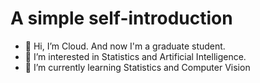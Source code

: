 # A simple self-introduction

- 👋 Hi, I’m Cloud. And now I'm a graduate student.
- 👀 I’m interested in Statistics and Artificial Intelligence.
- 🌱 I’m currently learning Statistics and Computer Vision

<!---
OriginSound/OriginSound is a ✨ special ✨ repository because its `README.md` (this file) appears on your GitHub profile.
You can click the Preview link to take a look at your changes.
--->
